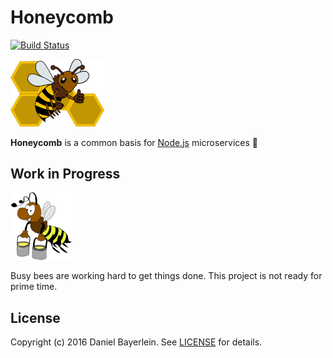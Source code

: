 # Honeycomb

[![Build Status](https://travis-ci.org/danielbayerlein/honeycomb.svg?branch=master)](https://travis-ci.org/danielbayerlein/honeycomb)

<img src="./docs/images/logo.png" width="150">

**Honeycomb** is a common basis for [Node.js](https://nodejs.org) microservices 🐝

## Work in Progress

<img src="./docs/images/work_in_progress.gif" width="100">

Busy bees are working hard to get things done. This project is not ready for prime time.

## License

Copyright (c) 2016 Daniel Bayerlein. See [LICENSE](./LICENSE.md) for details.
